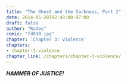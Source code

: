 ```yaml
---
title: "The Ghost and the Darkness, Part 2"
date: 2014-05-28T02:48:00-07:00
draft: false
author: "Rades"
comic: "fd030.jpg"
chapter: 'Chapter 3: Violence'
chapters:
- chapter-3-violence
chapter_link: /chapters/chapter-3-violence/
---
```


***HAMMER OF JUSTICE!***

